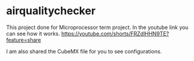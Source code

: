 # airqualitychecker
This project done for Microprocessor term project. In the youtube link you can see how it works. 
https://youtube.com/shorts/FRZdlHHN9TE?feature=share

I am also shared the CubeMX file for you to see configurations.


